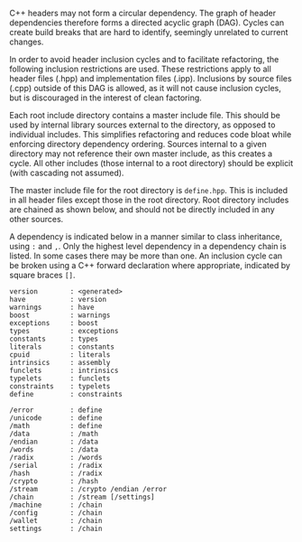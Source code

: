 C++ headers may not form a circular dependency. The graph of header dependencies therefore forms a directed acyclic graph (DAG). Cycles can create build breaks that are hard to identify, seemingly unrelated to current changes.

In order to avoid header inclusion cycles and to facilitate refactoring, the following inclusion restrictions are used. These restrictions apply to all header files (.hpp) and implementation files (.ipp). Inclusions by source files (.cpp) outside of this DAG is allowed, as it will not cause inclusion cycles, but is discouraged in the interest of clean factoring.

Each root include directory contains a master include file. This should be used by internal library sources external to the directory, as opposed to individual includes. This simplifies refactoring and reduces code bloat while enforcing directory dependency ordering. Sources internal to a given directory may not reference their own master include, as this creates a cycle. All other includes (those internal to a root directory) should be explicit (with cascading not assumed).

The master include file for the root directory is `define.hpp`. This is included in all header files except those in the root directory. Root directory includes are chained as shown below, and should not be directly included in any other sources.

A dependency is indicated below in a manner similar to class inheritance, using `:` and `,`. Only the highest level dependency in a dependency chain is listed. In some cases there may be more than one. An inclusion cycle can be broken using a C++ forward declaration where appropriate, indicated by square braces `[]`.

```
version        : <generated>
have           : version
warnings       : have
boost          : warnings
exceptions     : boost
types          : exceptions
constants      : types
literals       : constants
cpuid          : literals
intrinsics     : assembly
funclets       : intrinsics
typelets       : funclets
constraints    : typelets
define         : constraints

/error         : define
/unicode       : define
/math          : define
/data          : /math
/endian        : /data
/words         : /data
/radix         : /words
/serial        : /radix
/hash          : /radix
/crypto        : /hash
/stream        : /crypto /endian /error
/chain         : /stream [/settings]
/machine       : /chain
/config        : /chain
/wallet        : /chain
settings       : /chain
```